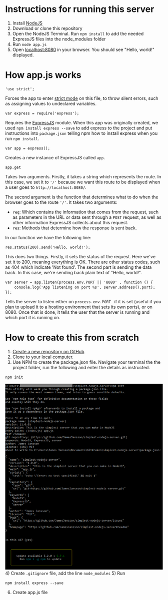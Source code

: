 # Instructions for running this server
1) Install [NodeJS](https://nodejs.org/)
2) Download or clone this repository
3) Open the NodeJS Terminal. Run `npm install` to add the needed ExpressJS files into the node_modules folder
4) Run `node app.js`
5) Open [localhost:8080](http://localhost:8080/) in your browser. You should see "Hello, world!" displayed.

# How app.js works
~~~
'use strict';
~~~
Forces the app to enter [strict mode](https://www.w3schools.com/js/js_strict.asp) on this file, to throw silent errors, such as assigning values to undeclared variables. 

~~~
var express = require('express');
~~~
Requires the [ExpressJS](https://expressjs.com/) module. When this app was originally created, we used `npm install express --save` to add express to the project and put instructions into `package.json` telling npm how to install express when you run `npm install`.


~~~
var app = express();
~~~
Creates a new instance of ExpressJS called `app`.

~~~
app.get
~~~
Takes two arguments. Firstly, it takes a string which represents the route. In this case, we set it to `'/'` because we want this route to be displayed when a user goes to `http://localhost:8080/`. 

The second argument is the function that determines what to do when the browser goes to the route `'/'`. It takes two arguments:
* `req`: Which contains the information that comes from the request, such as parameters in the URL or data sent through a `POST` request, as well as other information ExpressJS collects about this request.
* `res`: Methods that determine how the response is sent back. 

In our function we have the following line:
~~~
res.status(200).send('Hello, world!');
~~~
This does two things. Firstly, it sets the status of the request. Here we've set it to 200, meaning everything is OK. There are other status codes, such as 404 which indicate 'Not found'. The second part is sending the data back. In this case, we're sending back plain text of "Hello, world!".

~~~
var server = app.listen(process.env.PORT || '8080' , function () {
    console.log('App listening on port %s', server.address().port);
});
~~~
Tells the server to listen either on `process.env.PORT ` if it is set (useful if you plan to upload it to a hosting environment that sets its own ports), or on 8080. Once that is done, it tells the user that the server is running and which port it is running on. 

# How to create this from scratch
1) [Create a new repository on GitHub](https://github.com/new).
2) Clone to your local computer.
3) Use NPM to create the package.json file. Navigate your terminal the the project folder, run the following and enter the details as instructed.
~~~
npm init
~~~
![Running npm init](/tutorial/img/npm-init.png)
4) Create `.gitignore` file, add the line `node_modules`
5) Run 
~~~ 
npm install express --save 
~~~
6) Create app.js file